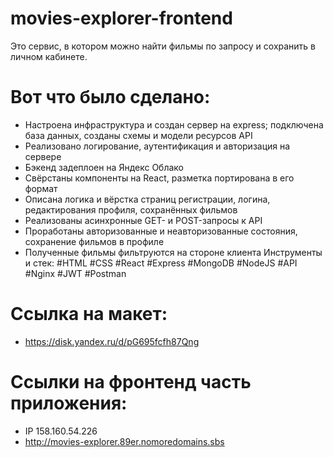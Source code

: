 # movies-explorer-frontend
Это сервис, в котором можно найти фильмы по запросу и сохранить в личном кабинете.

# Вот что было сделано:
- Настроена инфраструктура и создан сервер на express;
подключена база данных, созданы схемы и модели ресурсов API
- Реализовано логирование, аутентификация и авторизация на сервере
- Бэкенд задеплоен на Яндекс Облако
- Свёрстаны компоненты на React, разметка портирована в его формат
- Описана логика и вёрстка страниц регистрации, логина, редактирования профиля, сохранённых фильмов
- Реализованы асинхронные GET- и POST-запросы к API
- Проработаны авторизованные и неавторизованные состояния, сохранение фильмов в профиле
- Полученные фильмы фильтруются на стороне клиента
Инструменты и стек: #HTML #CSS #React #Express #MongoDB #NodeJS #API  #Nginx #JWT #Postman

# Ссылка на макет:
- https://disk.yandex.ru/d/pG695fcfh87Qng

# Ссылки на фронтенд часть приложения:
- IP 158.160.54.226
- http://movies-explorer.89er.nomoredomains.sbs